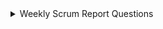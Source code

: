 <details><summary>Weekly Scrum Report Questions</summary>
<p>

1. What have I worked on?
2. What will I be working on next?
3. Have I run into any issues? Do I need help?
4. Team Lead: Have I talked to the client recently? When are we meeting with them next?

</p>
</details>

